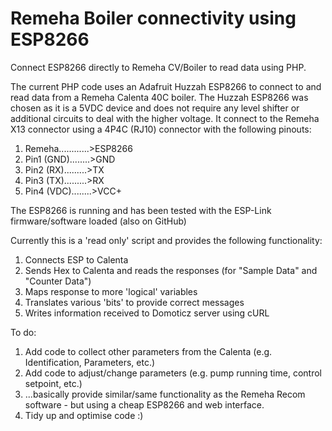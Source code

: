 # Remeha Boiler connectivity using ESP8266
Connect ESP8266 directly to Remeha CV/Boiler to read data using PHP.

The current PHP code uses an Adafruit Huzzah ESP8266 to connect to and read data from a Remeha Calenta 40C boiler. The Huzzah ESP8266 was chosen as it is a 5VDC device and does not require any level shifter or additional circuits to deal with the higher voltage. It connect to the Remeha X13 connector using a 4P4C (RJ10) connector with the following pinouts:

1. Remeha............>ESP8266
2. Pin1 (GND)........>GND
3. Pin2 (RX).........>TX
4. Pin3 (TX).........>RX
5. Pin4 (VDC)........>VCC+

The ESP8266 is running and has been tested with the ESP-Link firmware/software loaded (also on GitHub)

Currently this is a 'read only' script and provides the following functionality:

1. Connects ESP to Calenta
2. Sends Hex to Calenta and reads the responses (for "Sample Data" and "Counter Data")
3. Maps response to more 'logical' variables
4. Translates various 'bits' to provide correct messages
5. Writes information received to Domoticz server using cURL

To do:

1. Add code to collect other parameters from the Calenta (e.g. Identification, Parameters, etc.) 
2. Add code to adjust/change parameters (e.g. pump running time, control setpoint, etc.)
3. ...basically provide similar/same functionality as the Remeha Recom software - but using a cheap ESP8266 and web interface.
4. Tidy up and optimise code :)
